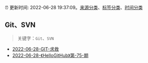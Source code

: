 :alarm_clock: 更新时间: 2022-06-28 19:37:09。[来源分类](../README.md)、[标签分类](../TAGS.md)、[时间分类](../TIMELINE.md)

## Git、SVN


> 关键字：`Git`、`SVN`



- [2022-06-28-GIT-求救](https://www.v2ex.com/t/862787) 
- [2022-06-28-《HelloGitHub》第-75-期](https://toutiao.io/k/blaigj9) 